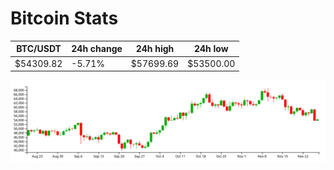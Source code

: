# Bitcoin Stats

BTC/USDT|24h change|24h high|24h low|
|---|---|---|---|
|$54309.82|-5.71%|$57699.69|$53500.00|

<img src="./chart.svg">
